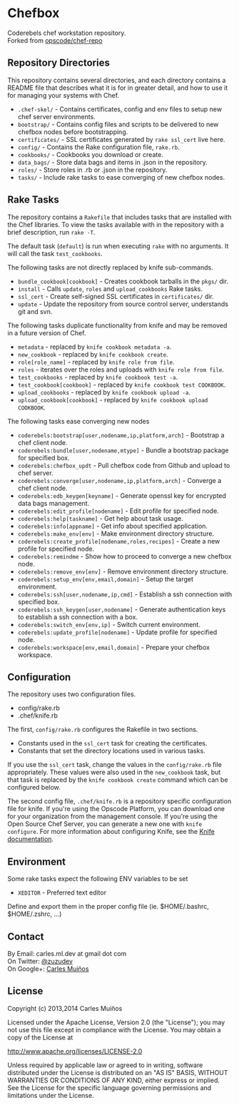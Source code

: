 # Chefbox

Coderebels chef workstation repository.  
Forked from [opscode/chef-repo](https://github.com/opscode/chef-repo)


## Repository Directories

This repository contains several directories, and each directory contains a README file that describes what it is for in greater detail, and how to use it for managing your systems with Chef.

* `.chef-skel/`   - Contains certificates, config and env files to setup new chef server environments.
* `bootstrap/`    - Contains config files and scripts to be delivered to new chefbox nodes before bootstrapping.
* `certificates/` - SSL certificates generated by `rake ssl_cert` live here.
* `config/`       - Contains the Rake configuration file, `rake.rb`.
* `cookbooks/`    - Cookbooks you download or create.
* `data_bags/`    - Store data bags and items in .json in the repository.
* `roles/`        - Store roles in .rb or .json in the repository.
* `tasks/`        - Include rake tasks to ease converging of new chefbox nodes.


## Rake Tasks

The repository contains a `Rakefile` that includes tasks that are installed with the Chef libraries. To view the tasks available with in the repository with a brief description, run `rake -T`.

The default task (`default`) is run when executing `rake` with no arguments. It will call the task `test_cookbooks`.

The following tasks are not directly replaced by knife sub-commands.

* `bundle_cookbook[cookbook]` - Creates cookbook tarballs in the `pkgs/` dir.
* `install`                   - Calls `update`, `roles` and `upload_cookbooks` Rake tasks.
* `ssl_cert`                  - Create self-signed SSL certificates in `certificates/` dir.
* `update`                    - Update the repository from source control server, understands git and svn.

The following tasks duplicate functionality from knife and may be removed in a future version of Chef.

* `metadata`                  - replaced by `knife cookbook metadata -a`.
* `new_cookbook`              - replaced by `knife cookbook create`.
* `role[role_name]`           - replaced by `knife role from file`.
* `roles`                     - iterates over the roles and uploads with `knife role from file`.
* `test_cookbooks`            - replaced by `knife cookbook test -a`.
* `test_cookbook[cookbook]`   - replaced by `knife cookbook test COOKBOOK`.
* `upload_cookbooks`          - replaced by `knife cookbook upload -a`.
* `upload_cookbook[cookbook]` - replaced by `knife cookbook upload COOKBOOK`.

The following tasks ease converging new nodes

* `coderebels:bootstrap[user,nodename,ip,platform,arch]` - Bootstrap a chef client node.
* `coderebels:bundle[user,nodename,mtype]`               - Bundle a bootstrap package for specified box.
* `coderebels:chefbox_updt`                              - Pull chefbox code from Github and upload to chef server.
* `coderebels:converge[user,nodename,ip,platform,arch]`  - Converge a chef client node.
* `coderebels:edb_keygen[keyname]`                       - Generate openssl key for encrypted data bags management.
* `coderebels:edit_profile[nodename]`                    - Edit profile for specified node.
* `coderebels:help[taskname]`                            - Get help about task usage.
* `coderebels:info[appname]`                             - Get info about specified application.
* `coderebels:make_env[env]`                             - Make environment directory structure.
* `coderebels:create_profile[nodename,roles,recipes]`    - Create a new profile for specified node.
* `coderebels:remindme`                                  - Show how to proceed to converge a new chefbox node.
* `coderebels:remove_env[env]`                           - Remove environment directory structure.
* `coderebels:setup_env[env,email,domain]`               - Setup the target environment.
* `coderebels:ssh[user,nodename,ip,cmd]`                 - Establish a ssh connection with specified box.
* `coderebels:ssh_keygen[user,nodename]`                 - Generate authentication keys to establish a ssh connection with a box.
* `coderebels:switch_env[env,ip]`                        - Switch current environment.
* `coderebels:update_profile[nodename]`                  - Update profile for specified node.
* `coderebels:workspace[env,email,domain]`               - Prepare your chefbox workspace.


## Configuration

The repository uses two configuration files.

* config/rake.rb
* .chef/knife.rb

The first, `config/rake.rb` configures the Rakefile in two sections.

* Constants used in the `ssl_cert` task for creating the certificates.
* Constants that set the directory locations used in various tasks.

If you use the `ssl_cert` task, change the values in the `config/rake.rb` file appropriately. These values were also used in the `new_cookbook` task, but that task is replaced by the `knife cookbook create` command which can be configured below.

The second config file, `.chef/knife.rb` is a repository specific configuration file for knife. If you're using the Opscode Platform, you can download one for your organization from the management console. If you're using the Open Source Chef Server, you can generate a new one with `knife configure`. For more information about configuring Knife, see the [Knife documentation](http://help.opscode.com/faqs/chefbasics/knife).


## Environment

Some rake tasks expect the following ENV variables to be set

* `XEDITOR` - Preferred text editor

Define and export them in the proper config file (ie. $HOME/.bashrc, $HOME/.zshrc, ...)


## Contact

By Email:   carles.ml.dev at gmail dot com  
On Twitter: [@zuzudev](https://twitter.com/zuzudev)  
On Google+: [Carles Muiños](https://plus.google.com/109480759201585988691)


## License

Copyright (c) 2013,2014 Carles Muiños

Licensed under the Apache License, Version 2.0 (the "License");
you may not use this file except in compliance with the License.
You may obtain a copy of the License at

http://www.apache.org/licenses/LICENSE-2.0

Unless required by applicable law or agreed to in writing, software
distributed under the License is distributed on an "AS IS" BASIS,
WITHOUT WARRANTIES OR CONDITIONS OF ANY KIND, either express or implied.
See the License for the specific language governing permissions and
limitations under the License.

